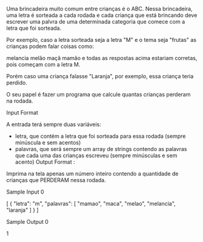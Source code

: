 Uma brincadeira muito comum entre crianças é o ABC. Nessa brincadeira, uma letra é sorteada a cada rodada e cada criança que está brincando deve escrever uma palvra de uma determinada categoria que comece com a letra que foi sorteada.

Por exemplo, caso a letra sorteada seja a letra "M" e o tema seja "frutas" as crianças podem falar coisas como:

melancia
melão
maçã
mamão
e todas as respostas acima estariam corretas, pois começam com a letra M.

Porém caso uma criança falasse "Laranja", por exemplo, essa criança teria perdido.

O seu papel é fazer um programa que calcule quantas crianças perderam na rodada.

Input Format

A entrada terá sempre duas variáveis:

* letra, que contém a letra que foi sorteada para essa rodada (sempre minúscula e sem acentos)
* palavras, que será sempre um array de strings contendo as palavras que cada uma das crianças escreveu (sempre minúsculas e sem acento)
Output Format :

Imprima na tela apenas um número inteiro contendo a quantidade de crianças que PERDERAM nessa rodada.

Sample Input 0

[
  {
    "letra": "m",
    "palavras": [
      "mamao",
      "maca",
      "melao",
      "melancia",
      "laranja"
    ]
  }
]

Sample Output 0

1